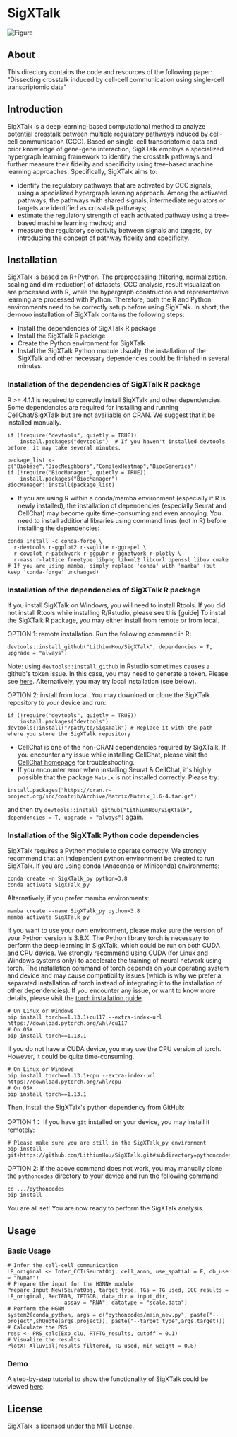 # SigXTalk
![Figure](/Fig1.jpg)
## About
This directory contains the code and resources of the following paper:
"Dissecting crosstalk induced by cell-cell communication using single-cell transcriptomic data"

## Introduction
SigXTalk is a deep learning-based computational method to analyze potential crosstalk between multiple regulatory pathways induced by cell-cell communication (CCC). Based on single-cell transcriptomic data and prior knowledge of gene-gene interaction, SigXTalk employs a specialized hypergraph learning framework to identify the crosstalk pathways and further measure their fidelity and specificity using tree-based machine learning approaches. Specifically, SigXTalk aims to:
-	identify the regulatory pathways that are activated by CCC signals, using a specialized hypergraph learning approach. Among the activated pathways, the pathways with shared signals, intermediate regulators or targets are identified as crosstalk pathways;
-	estimate the regulatory strength of each activated pathway using a tree-based machine learning method; and 
- measure the regulatory selectivity between signals and targets, by introducing the concept of pathway fidelity and specificity.

## Installation
SigXTalk is based on R+Python. The preprocessing (filtering, normalization, scaling and dim-reduction) of datasets, CCC analysis, result visualization are processed with R, while the hypergraph construction and representative learning are processed with Python. Therefore, both the R and Python environments need to be correctly setup before using SigXTalk. In short, the de-novo installation of SigXTalk contains the following steps:
- Install the dependencies of SigXTalk R package
- Install the SigXTalk R package
- Create the Python environment for SigXTalk
- Install the SigXTalk Python module
Usually, the installation of the SigXTalk and other necessary dependencies could be finished in several minutes.


### Installation of the dependencies of SigXTalk R package
R >= 4.1.1 is required to correctly install SigXTalk and other dependencies. 
Some dependencies are required for installing and running CellChat/SigXTalk but are not availiable on CRAN. We suggest that it be installed manually.
```
if (!require("devtools", quietly = TRUE))
    install.packages("devtools")  # If you haven't installed devtools before, it may take several minutes.

package_list <- c("Biobase","BiocNeighbors","ComplexHeatmap","BiocGenerics")
if (!require("BiocManager", quietly = TRUE))
    install.packages("BiocManager") 
BiocManager::install(package_list)
```
* If you are using R within a conda/mamba environment (especially if R is newly installed), the installation of dependencies (especially Seurat and CellChat) may become quite time-consuming and even annoying. You need to install additional libraries using command lines (not in R) before installing the dependencies:
```
conda install -c conda-forge \
  r-devtools r-ggplot2 r-svglite r-ggrepel \
  r-cowplot r-patchwork r-ggpubr r-ggnetwork r-plotly \
  r-mass r-lattice freetype libpng libxml2 libcurl openssl libuv cmake 
# If you are using mamba, simply replace 'conda' with 'mamba' (but keep 'conda-forge' unchanged)
``` 
### Installation of the dependencies of SigXTalk R package
If you install SigXTalk on Windows, you will need to install Rtools. If you did not install Rtools while installing R/Rstudio, please see this [guide]
To install the SigXTalk R package, you may either install from remote or from local.

OPTION 1: remote installation. Run the following command in R:
```
devtools::install_github("LithiumHou/SigXTalk", dependencies = T, upgrade = "always")
```
Note: using `devtools::install_github` in Rstudio sometimes causes a github's token issue. In this case, you may need to generate a token. Please see [here](https://usethis.r-lib.org/articles/git-credentials.html). Alternatively, you may try local installation (see below).

OPTION 2: install from local. You may download or clone the SigXTalk repository to your device and run:
```
if (!require("devtools", quietly = TRUE))
    install.packages("devtools") 
devtools::install("/path/to/SigXTalk") # Replace it with the path where you store the SigXTalk repository
```
* CellChat is one of the non-CRAN dependencies required by SigXTalk. If you encounter any issue while installing CellChat, please visit the [CellChat homepage](https://github.com/jinworks/CellChat) for troubleshooting.
* If you encounter error when installing Seurat & CellChat, it's highly possible that the package `Matrix` is not installed correctly. Please try:
```
install.packages("https://cran.r-project.org/src/contrib/Archive/Matrix/Matrix_1.6-4.tar.gz")
```
and then try `devtools::install_github("LithiumHou/SigXTalk", dependencies = T, upgrade = "always")` again.

### Installation of the SigXTalk Python code dependencies 
SigXTalk requires a Python module to operate correctly. We strongly recommend that an independent python environment be created to run SigXTalk.
If you are using conda (Anaconda or Miniconda) environments:
```
conda create -n SigXTalk_py python=3.8
conda activate SigXTalk_py
```
Alternatively, if you prefer mamba environments:
```
mamba create --name SigXTalk_py python=3.8
mamba activate SigXTalk_py
```
If you want to use your own environment, please make sure the version of your Python version is 3.8.X. 
The Python library torch is necessary to perform the deep learning in SigXTalk, which could be run on both CUDA and CPU device. We strongly recommend using CUDA (for Linux and Windows systems only) to accelerate the training of neural network using torch.
The installation command of torch depends on your operating system and device and may cause compatibility issues (which is why we prefer a separated installation of torch instead of integrating it to the installation of other dependencies). If you encounter any issue, or want to know more details, please visit the [torch installation guide](https://pytorch.org/get-started/locally/).

```
# On Linux or Windows
pip install torch==1.13.1+cu117 --extra-index-url https://download.pytorch.org/whl/cu117
# On OSX
pip install torch==1.13.1
```
If you do not have a CUDA device, you may use the CPU version of torch. However, it could be quite time-consuming.
```
# On Linux or Windows
pip install torch==1.13.1+cpu --extra-index-url https://download.pytorch.org/whl/cpu
# On OSX
pip install torch==1.13.1
```
Then, install the SigXTalk's python dependency from GitHub: 

OPTION 1： If you have `git` installed on your device, you may install it remotely:
```
# Please make sure you are still in the SigXTalk_py environment
pip install git+https://github.com/LithiumHou/SigXTalk.git#subdirectory=pythoncodes
```
OPTION 2: If the above command does not work, you may manually clone the `pythoncodes` directory to your device and run the following command:
```
cd .../pythoncodes
pip install .
```
You are all set! You are now ready to perform the SigXTalk analysis.

## Usage

### Basic Usage
```
# Infer the cell-cell communication
LR_original <- Infer_CCI(SeuratObj, cell_anno, use_spatial = F, db_use = "human")
# Prepare the input for the HGNN+ module
Prepare_Input_New(SeuratObj, target_type, TGs = TG_used, CCC_results = LR_original, RecTFDB, TFTGDB, data_dir = input_dir,
                  assay = "RNA", datatype = "scale.data")
# Perform the HGNN
system2(conda_python, args = c("pythoncodes/main_new.py", paste("--project",shQuote(args.project)), paste("--target_type",args.target)))
# Calculate the PRS
ress <- PRS_calc(Exp_clu, RTFTG_results, cutoff = 0.1)
# Visualize the results
PlotXT_Alluvial(results_filtered, TG_used, min_weight = 0.8)
```
### Demo
A step-by-step tutorial to show the functionality of SigXTalk could be viewed [here](/vignettes/demo.md).

## License
SigXTalk is licensed under the MIT License.



